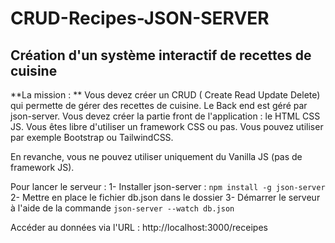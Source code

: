 # CRUD-Recipes-JSON-SERVER

## Création d'un système interactif de recettes de cuisine

**La mission : **
Vous devez créer un CRUD ( Create Read Update Delete) qui permette de gérer des recettes de cuisine. Le Back end est géré par json-server. Vous devez créer la partie front de l'application : le HTML CSS JS. Vous êtes libre d'utiliser un framework CSS ou pas. Vous pouvez utiliser par exemple Bootstrap ou TailwindCSS.  

En revanche, vous ne pouvez utiliser uniquement du Vanilla JS (pas de framework JS).

Pour lancer le serveur : 
1- Installer json-server :  `npm install -g json-server`
2- Mettre en place le fichier db.json dans le dossier 
3- Démarrer le serveur à l'aide de la commande `json-server --watch db.json`

Accéder au données via l'URL : http://localhost:3000/receipes
